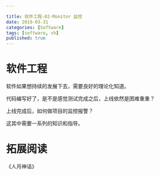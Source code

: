 ```yaml
---

title: 软件工程-02-Monitor 监控
date: 2019-03-31
categories: [Software]
tags: [software, sh]
published: true
---
```


# 软件工程

软件如果想持续的发展下去，需要良好的理论化知道。

代码编写好了，是不是感觉测试完成之后，上线依然是困难重重？

上线完成后，如何做项目的监控报警？

这其中需要一系列的知识和指导。

# 拓展阅读

《人月神话》

